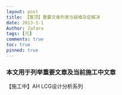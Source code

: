 ```yaml
---
layout: post
title: 【置顶】重要文章列表与疑难杂症解决
date: 2013-1-1
Author: Zafara
tags: [元]
comments: true
toc: true
pinned: true
---
```


### 本文用于列举重要文章及当前施工中文章

【施工中】AH LCG设计分析系列
